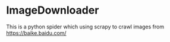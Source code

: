 # ImageDownloader
This is a python spider which using scrapy to crawl images from https://baike.baidu.com/
